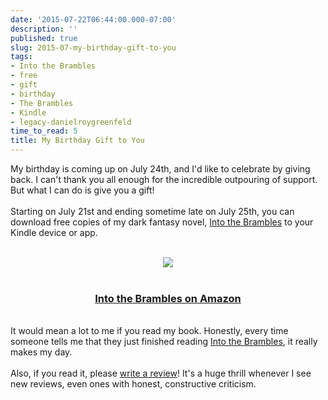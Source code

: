 ```yaml
---
date: '2015-07-22T06:44:00.000-07:00'
description: ''
published: true
slug: 2015-07-my-birthday-gift-to-you
tags:
- Into the Brambles
- free
- gift
- birthday
- The Brambles
- Kindle
- legacy-danielroygreenfeld
time_to_read: 5
title: My Birthday Gift to You
---
```


My birthday is coming up on July 24th, and I'd like to celebrate by giving back. I can't thank you all enough for the incredible outpouring of support. But what I can do is give you a gift!<br /><br />Starting on July 21st and ending sometime late on July 25th, you can download free copies of my dark fantasy novel, <a href="http://mybook.to/itb">Into the Brambles</a> to your Kindle device or app.<br /><br /><div class="separator" style="clear: both; text-align: center;"><a href="http://mybook.to/itb"><img border="0" src="http://3.bp.blogspot.com/-yL14AoUFQmo/Va6qoM1EUhI/AAAAAAAAJ4A/fBAeqK7VDms/s1600/into-the-brambles-free-on-birthday-484x252.jpg" /></a></div><div class="separator" style="clear: both; text-align: center;"><br /></div><h3 style="clear: both; text-align: center;"><a href="http://mybook.to/itb">Into the Brambles on Amazon</a></h3><div class="separator" style="clear: both; text-align: center;"><br /></div>It would mean a lot to me if you read my book. Honestly, every time someone tells me that they just finished reading <a href="http://mybook.to/itb">Into the Brambles</a>, it really makes my day.<br /><br /><span style="text-align: center;">Also, if you read it, please&nbsp;</span><a href="https://www.amazon.com/review/create-review?ie=UTF8&amp;asin=B00VC5UQHO&amp;channel=detail-glance&amp;nodeID=133140011&amp;ref_=cm_cr_dp_wrt_summary&amp;store=digital-text#" style="text-align: center;">write a review</a><span style="text-align: center;">! It's a huge thrill whenever I see new reviews, even ones with honest, constructive criticism.</span>